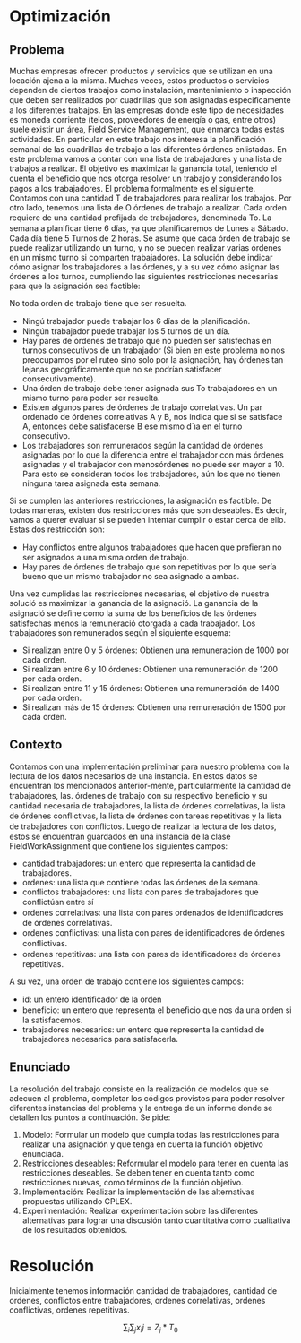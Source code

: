# Optimización
 ## Problema 

Muchas empresas ofrecen productos y servicios que se utilizan en una locación ajena a la misma. Muchas veces, estos productos o servicios dependen de ciertos trabajos como instalación, mantenimiento o inspección que deben ser realizados por cuadrillas que son asignadas especiﬁcamente a los diferentes trabajos. En las empresas donde este tipo de necesidades es moneda corriente (telcos, proveedores de energía o gas, entre otros) suele existir un área, Field Service Management, que enmarca todas estas actividades.
En particular en este trabajo nos interesa la planiﬁcación semanal de las cuadrillas de trabajo a las diferentes órdenes enlistadas. En este problema vamos a contar con una lista de trabajadores y una lista de trabajos a realizar. El objetivo es maximizar la ganancia total, teniendo el cuenta el beneﬁcio que nos otorga resolver un trabajo y considerando los pagos a los trabajadores.
El problema formalmente es el siguiente. Contamos con una cantidad T de trabajadores para realizar los trabajos. Por otro lado, tenemos una lista de O órdenes de trabajo a realizar. Cada orden requiere de una cantidad preﬁjada de trabajadores, denominada To. La semana a planiﬁcar tiene 6 días, ya que planiﬁcaremos de Lunes a Sábado. Cada día tiene 5 Turnos de 2 horas. Se asume que cada órden de trabajo se puede realizar utilizando un turno, y no se pueden realizar varias órdenes en un mismo turno si comparten trabajadores. La solución debe indicar cómo asignar los trabajadores a las órdenes, y a su vez cómo asignar las órdenes a los turnos, cumpliendo las siguientes restricciones necesarias para que la asignación sea factible:


No toda orden de trabajo tiene que ser resuelta.
- Ningú trabajador puede trabajar los 6 días de la planiﬁcación.
- Ningún trabajador puede trabajar los 5 turnos de un día.
- Hay pares de órdenes de trabajo que no pueden ser satisfechas en turnos consecutivos de un trabajador (Si bien en este problema no nos preocupamos por el ruteo sino solo por la asignación, hay órdenes tan lejanas geográficamente que no se podrían satisfacer consecutivamente).
- Una órden de trabajo debe tener asignada sus To trabajadores en un mismo turno para poder ser resuelta.
- Existen algunos pares de órdenes de trabajo correlativas. Un par ordenado de órdenes correlativas A y B, nos indica que si se satisface A, entonces debe satisfacerse B ese mismo d´ıa en el turno consecutivo.
- Los trabajadores son remunerados según la cantidad de órdenes asignadas por lo que la diferencia entre el trabajador con más órdenes asignadas y el trabajador con menosórdenes no puede ser mayor a 10. Para esto se consideran todos los trabajadores, aún los que no tienen ninguna tarea asignada esta semana.


Si se cumplen las anteriores restricciones, la asignación es factible. De todas maneras, existen dos restricciones más que son deseables. Es decir, vamos a querer evaluar si se pueden intentar cumplir o estar cerca de ello. Estas dos restricción son:


- Hay conﬂictos entre algunos trabajadores que hacen que preﬁeran no ser asignados a una misma orden de trabajo.
- Hay pares de órdenes de trabajo que son repetitivas por lo que sería bueno que un mismo trabajador no sea asignado a ambas.



Una vez cumplidas las restricciones necesarias, el objetivo de nuestra solució es maximizar la ganancia de la asignació. La ganancia de la asignació se deﬁne como la suma de los beneﬁcios de las órdenes satisfechas menos la remuneració otorgada a cada trabajador. Los trabajadores son remunerados según el siguiente esquema:

- Si realizan entre 0 y 5 órdenes: Obtienen una remuneración de 1000 por cada orden.
-  Si realizan entre 6 y 10 órdenes: Obtienen una remuneración de 1200 por cada orden.
-  Si realizan entre 11 y 15 órdenes: Obtienen una remuneración de 1400 por cada orden. 
-  Si realizan más de 15 órdenes: Obtienen una remuneración de 1500 por cada orden.

## Contexto
Contamos con una implementación preliminar para nuestro problema con la lectura de los datos necesarios de una instancia. En estos datos se encuentran los mencionados anterior-mente, particularmente la cantidad de trabajadores, las. órdenes de trabajo con su respectivo beneﬁcio y su cantidad necesaria de trabajadores, la lista de órdenes correlativas, la lista de órdenes conﬂictivas, la lista de órdenes con tareas repetitivas y la lista de trabajadores con conﬂictos. Luego de realizar la lectura de los datos, estos se encuentran guardados en una instancia de la clase FieldWorkAssignment que contiene los siguientes campos:

- cantidad trabajadores: un entero que representa la cantidad de trabajadores. 
- ordenes: una lista que contiene todas las órdenes de la semana.
- conflictos trabajadores: una lista con pares de trabajadores que conﬂictúan entre sí
- ordenes correlativas: una lista con pares ordenados de identiﬁcadores de órdenes correlativas.
- ordenes conflictivas: una lista con pares de identiﬁcadores de  órdenes conﬂictivas.
- ordenes repetitivas: una lista con pares de identiﬁcadores de órdenes repetitivas.


A su vez, una orden de trabajo contiene los siguientes campos:
- id: un entero identiﬁcador de la orden
- beneficio: un entero que representa el beneﬁcio que nos da una orden si la satisfacemos.
- trabajadores necesarios: un entero que representa la cantidad de trabajadores necesarios para satisfacerla.

## Enunciado
La resolución del trabajo consiste en la realización de modelos que se adecuen al problema, completar los códigos provistos para poder resolver diferentes instancias del problema y la entrega de un informe donde se detallen los puntos a continuación. Se pide:

1.	Modelo: Formular un modelo que cumpla todas las restricciones para realizar una asignación y que tenga en cuenta la función objetivo enunciada.
2.	Restricciones deseables: Reformular el modelo para tener en cuenta las restricciones deseables. Se deben tener en cuenta tanto como restricciones nuevas, como términos de la función objetivo.
3.	Implementación: Realizar la implementación de las alternativas propuestas utilizando CPLEX.
4.	Experimentación: Realizar experimentación sobre las diferentes alternativas para lograr una discusión tanto cuantitativa como cualitativa de los resultados obtenidos.



# Resolución 

Inicialmente tenemos información cantidad de trabajadores, cantidad de ordenes, conflictos entre trabajadores, ordenes correlativas, ordenes conflictivas, ordenes repetitivas. 


```math
 \sum_i \sum_j x_ij =Z_j*T_0 
```
